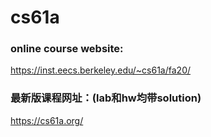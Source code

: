 # cs61a
### online course website:
 https://inst.eecs.berkeley.edu/~cs61a/fa20/

### 最新版课程网址：(lab和hw均带solution)
https://cs61a.org/